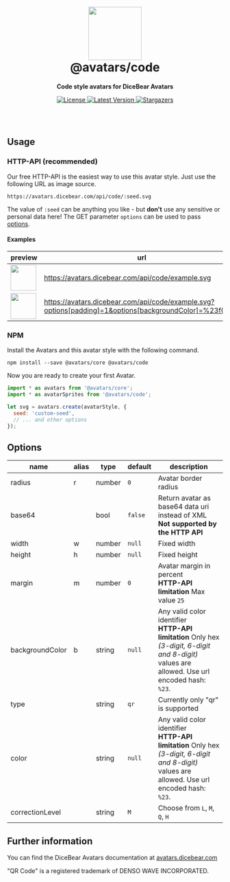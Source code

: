 <br />
<br />

<h1 align="center"><img src="https://avatars.dicebear.com/api/code/1.svg" width="124" /> <br />@avatars/code</h1>
<p align="center"><strong>Code style avatars for DiceBear Avatars</strong></p>

<p align="center">
    <a href="https://github.com/dicebear/avatars/blob/master/LICENSE" target="_blank">
        <img src="https://img.shields.io/github/license/dicebear/avatars.svg?style=flat-square" alt="License">
    </a>
    <a href="https://www.npmjs.com/package/@avatars/code" target="_blank">
        <img src="https://img.shields.io/npm/v/@avatars/code.svg?style=flat-square" alt="Latest Version">
    </a>
    <a href="https://github.com/dicebear/avatars/stargazers" target="_blank">
        <img src="https://img.shields.io/github/stars/dicebear/avatars?style=flat-square" alt="Stargazers">
    </a>
</p>
<br />
<br />

## Usage

### HTTP-API (recommended)

Our free HTTP-API is the easiest way to use this avatar style. Just use the following URL as image source.

    https://avatars.dicebear.com/api/code/:seed.svg

The value of `:seed` can be anything you like - but **don't** use any sensitive or personal data here! The GET parameter
`options` can be used to pass [options](#options).

#### Examples

| preview                                                                                                                          | url                                                                                                     |
| -------------------------------------------------------------------------------------------------------------------------------- | ------------------------------------------------------------------------------------------------------- |
| <img src="https://avatars.dicebear.com/api/code/example.svg" width="60" />                                                       | https://avatars.dicebear.com/api/code/example.svg                                                       |
| <img src="https://avatars.dicebear.com/api/code/example.svg?options[padding]=1&options[backgroundColor]=%23f0f0f0" width="60" /> | https://avatars.dicebear.com/api/code/example.svg?options[padding]=1&options[backgroundColor]=%23f0f0f0 |

### NPM

Install the Avatars and this avatar style with the following command.

    npm install --save @avatars/core @avatars/code

Now you are ready to create your first Avatar.

```js
import * as avatars from '@avatars/core';
import * as avatarSprites from '@avatars/code';

let svg = avatars.create(avatarStyle, {
  seed: 'custom-seed',
  // ... and other options
});
```

## Options

| name            | alias | type   | default | description                                                                                                                                       |
| --------------- | ----- | ------ | ------- | ------------------------------------------------------------------------------------------------------------------------------------------------- |
| radius          | r     | number | `0`     | Avatar border radius                                                                                                                              |
| base64          |       | bool   | `false` | Return avatar as base64 data uri instead of XML <br> **Not supported by the HTTP API**                                                            |
| width           | w     | number | `null`  | Fixed width                                                                                                                                       |
| height          | h     | number | `null`  | Fixed height                                                                                                                                      |
| margin          | m     | number | `0`     | Avatar margin in percent<br> **HTTP-API limitation** Max value `25`                                                                               |
| backgroundColor | b     | string | `null`  | Any valid color identifier<br> **HTTP-API limitation** Only hex _(3-digit, 6-digit and 8-digit)_ values are allowed. Use url encoded hash: `%23`. |
| type            |       | string | `qr`    | Currently only "qr" is supported                                                                                                                  |
| color           |       | string | `null`  | Any valid color identifier<br> **HTTP-API limitation** Only hex _(3-digit, 6-digit and 8-digit)_ values are allowed. Use url encoded hash: `%23`. |
| correctionLevel |       | string | `M`     | Choose from `L`, `M`, `Q`, `H`                                                                                                                    |

## Further information

You can find the DiceBear Avatars documentation at [avatars.dicebear.com](https://avatars.dicebear.com)

"QR Code" is a registered trademark of DENSO WAVE INCORPORATED.
